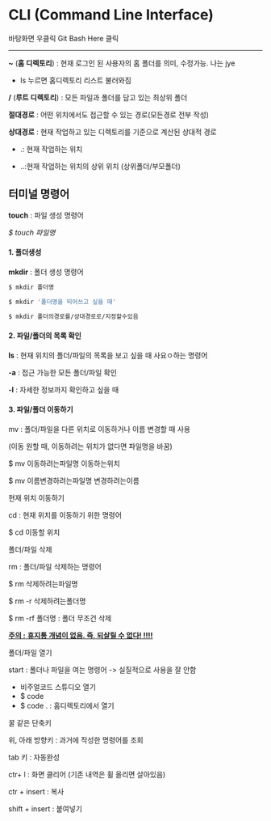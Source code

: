# CLI (Command Line Interface) #

바탕화면 우클릭 Git Bash Here 클릭

---

**~** (**홈 디렉토리**) : 현재 로그인 된 사용자의 홈 폴더를 의미, 수정가능. 나는 jye

-  ls 누르면 홈디렉토리 리스트 불러와짐

**/** (**루트 디렉토리**) : 모든 파일과 폴더를 담고 있는 최상위 폴더



**절대경로** : 어떤 위치에서도 접근할 수 있는 경로(모든경로 전부 작성)

**상대경로** : 현재 작업하고 있는 디렉토리를 기준으로 계산된 상대적 경로

- .: 현재 작업하는 위치

- ..:현재 작업하는 위치의 상위 위치 (상위폴더/부모폴더)



## 터미널 명령어 ##

**touch** : 파일 생성 명령어

*$ touch 파일명*



#### 1. 폴더생성 ####

**mkdir** : 폴더 생성 명령어

```bash
$ mkdir 폴더명

$ mkdir '폴더명을 띄어쓰고 싶을 때'

$ mkdir 폴더의경로를/상대경로로/지정할수있음
```



#### 2. 파일/폴더의 목록 확인 ####

**ls** : 현재 위치의 폴더/파일의 목록을 보고 싶을 때 사요ㅇ하는 명령어

**-a** : 접근 가능한 모든 폴더/파일 확인

**-l** : 자세한 정보까지 확인하고 싶을 때



#### 3. 파일/폴더 이동하기 

mv : 폴더/파일을 다른 위치로 이동하거나 이름 변경할 때 사용

(이동 원할 때, 이동하려는 위치가 없다면 파일명을 바꿈)

$ mv 이동하려는파일명 이동하는위치

$ mv 이름변경하려는파일명 변경하려는이름



현재 위치 이동하기

cd : 현재 위치를 이동하기 위한 명령어

$ cd 이동할 위치



폴더/파일 삭제

rm : 폴더/파일 삭제하는 명령어

$ rm 삭제하려는파일명

$ rm -r 삭제하려는폴더명

$ rm -rf 폴더명 : 폴더 무조건 삭제

<u>**주의 :**  **휴지통 개념이 없음. 즉, 되살릴 수 없다! !!!!**</u>



폴더/파일 열기

start : 폴더나 파일을 여는 명령어 -> 실질적으로 사용을 잘 안함



* 비주얼코드 스튜디오 열기
* $ code
* $ code . : 홈디렉토리에서 열기



꿀 같은 단축키

위, 아래 방향키 : 과거에 작성한 명령어를 조회

tab 키 : 자동완성

ctr+ l : 화면 클리어 (기존 내역은 휠 올리면 살아있음)

ctr + insert : 복사

shift + insert : 붙여넣기 



